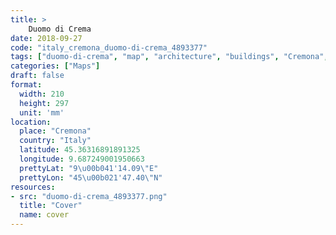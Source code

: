 ```yaml
---
title: > 
    Duomo di Crema
date: 2018-09-27
code: "italy_cremona_duomo-di-crema_4893377"
tags: ["duomo-di-crema", "map", "architecture", "buildings", "Cremona", "Italy"]
categories: ["Maps"]
draft: false
format:
  width: 210
  height: 297
  unit: 'mm'
location:
  place: "Cremona"
  country: "Italy"
  latitude: 45.36316891891325
  longitude: 9.687249001950663
  prettyLat: "9\u00b041'14.09\"E"
  prettyLon: "45\u00b021'47.40\"N"
resources:
- src: "duomo-di-crema_4893377.png"
  title: "Cover"
  name: cover
---
```

